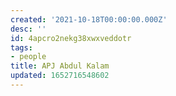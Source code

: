 ```yaml
---
created: '2021-10-18T00:00:00.000Z'
desc: ''
id: 4apcro2nekg38xwxveddotr
tags:
- people
title: APJ Abdul Kalam
updated: 1652716548602
---
```

   

